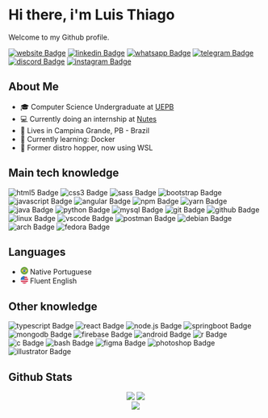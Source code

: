 # Hi there, i'm Luis Thiago

Welcome to my Github profile.

[![website Badge](https://img.shields.io/badge/personal_website%20-21262D?style=for-the-badge&logo)](https://lthiago.github.io/)
[![linkedin Badge](https://img.shields.io/badge/linkedin%20-21262D?style=for-the-badge&logo=linkedin&logoColor=0A66C2)](https://www.linkedin.com/in/lthiagoch/)
[![whatsapp Badge](https://img.shields.io/badge/whatsapp%20-21262D?style=for-the-badge&logo=whatsapp)](https://api.whatsapp.com/send/?phone=5583986607027&text&app_absent=0)
[![telegram Badge](https://img.shields.io/badge/telegram%20-21262D?style=for-the-badge&logo=telegram&logoColor=ffffff)](https://t.me/LThiago)
[![discord Badge](https://img.shields.io/badge/discord%20-21262D?style=for-the-badge&logo=discord)](https://discord.com/users/Luis%20Thiago#8859/)
[![instagram Badge](https://img.shields.io/badge/instagram%20-21262D?style=for-the-badge&logo=instagram)](https://www.instagram.com/lthiagoch/)

## About Me

- 🎓 Computer Science Undergraduate at [UEPB](https://www.uepb.edu.br/)
- 💻 Currently doing an internship at [Nutes](http://nutes.uepb.edu.br/)
- 📌 Lives in Campina Grande, PB - Brazil
- 📖 Currently learning: Docker
- 🐧 Former distro hopper, now using WSL

## Main tech knowledge

![html5 Badge](https://img.shields.io/badge/html5%20-21262D?style=for-the-badge&logo=html5)
![css3 Badge](https://img.shields.io/badge/css3%20-21262D?style=for-the-badge&logo=css3)
![sass Badge](https://img.shields.io/badge/sass%20-21262D?style=for-the-badge&logo=sass)
![bootstrap Badge](https://img.shields.io/badge/bootstrap%20-21262D?style=for-the-badge&logo=bootstrap)
![javascript Badge](https://img.shields.io/badge/javascript%20-21262D?style=for-the-badge&logo=javascript)
![angular Badge](https://img.shields.io/badge/angular%20-21262D?style=for-the-badge&logo=angular)
![npm Badge](https://img.shields.io/badge/npm%20-21262D?style=for-the-badge&logo=npm)
![yarn Badge](https://img.shields.io/badge/yarn%20-21262D?style=for-the-badge&logo=yarn)
![java Badge](https://img.shields.io/badge/java%20-21262D?style=for-the-badge&logo=java)
![python Badge](https://img.shields.io/badge/python%20-21262D?style=for-the-badge&logo=python)
![mysql Badge](https://img.shields.io/badge/mysql%20-21262D?style=for-the-badge&logo=mysql)
![git Badge](https://img.shields.io/badge/git%20-21262D?style=for-the-badge&logo=git)
![github Badge](https://img.shields.io/badge/github%20-21262D?style=for-the-badge&logo=github)
![linux Badge](https://img.shields.io/badge/linux%20-21262D?style=for-the-badge&logo=linux)
![vscode Badge](https://img.shields.io/badge/vscode%20-21262D?style=for-the-badge&logo=visualstudiocode)
![postman Badge](https://img.shields.io/badge/postman%20-21262D?style=for-the-badge&logo=postman)
![debian Badge](https://img.shields.io/badge/debian%20-21262D?style=for-the-badge&logo=debian)
![arch Badge](https://img.shields.io/badge/arch%20-21262D?style=for-the-badge&logo=archlinux)
![fedora Badge](https://img.shields.io/badge/fedora%20-21262D?style=for-the-badge&logo=fedora)

## Languages

- <img src="assets/br-flag.png" height="15"> Native Portuguese
- <img src="assets/us-flag.png" height="15"> Fluent English

## Other knowledge

![typescript Badge](https://img.shields.io/badge/typescript%20-21262D?style=for-the-badge&logo=typescript)
![react Badge](https://img.shields.io/badge/react%20-21262D?style=for-the-badge&logo=react)
![node.js Badge](https://img.shields.io/badge/node.js%20-21262D?style=for-the-badge&logo=nodedotjs)
![springboot Badge](https://img.shields.io/badge/springboot%20-21262D?style=for-the-badge&logo=springboot)
![mongodb Badge](https://img.shields.io/badge/mongodb%20-21262D?style=for-the-badge&logo=mongodb)
![firebase Badge](https://img.shields.io/badge/firebase%20-21262D?style=for-the-badge&logo=firebase)
![android Badge](https://img.shields.io/badge/android%20-21262D?style=for-the-badge&logo=android)
![r Badge](https://img.shields.io/badge/r%20-21262D?style=for-the-badge&logo=r)
![c Badge](https://img.shields.io/badge/c%20-21262D?style=for-the-badge&logo=c)
![bash Badge](https://img.shields.io/badge/bash%20-21262D?style=for-the-badge&logo=gnubash)
![figma Badge](https://img.shields.io/badge/figma%20-21262D?style=for-the-badge&logo=figma)
![photoshop Badge](https://img.shields.io/badge/photoshop%20-21262D?style=for-the-badge&logo=adobephotoshop)
![illustrator Badge](https://img.shields.io/badge/illustrator%20-21262D?style=for-the-badge&logo=adobeillustrator)

## Github Stats

<div align="center">
  <img
    height="180em"
    src="https://github-readme-stats.vercel.app/api?username=lthiago&count_private=true&show_icons=true&bg_color=21262D&title_color=C9D1D9&text_color=C9D1D9&icon_color=C9D1D9&hide_border=true&border_radius=10"
  />
  <img
    height="180em"
    src="https://github-readme-stats.vercel.app/api/top-langs/?username=lthiago&layout=compact&bg_color=21262D&title_color=C9D1D9&text_color=C9D1D9&hide_border=true&border_radius=10"
  />
</div>

<div align="center">
  <img
    src="https://github-readme-streak-stats.herokuapp.com/?user=LThiago&hide_border=true&background=21262D&stroke=4E555C&ring=C9D1D9&fire=C9D1D9&currStreakNum=C9D1D9&sideNums=C9D1D9&currStreakLabel=C9D1D9&sideLabels=C9D1D9&dates=C9D1D9&border=C9D1D9"
  />
</div>
